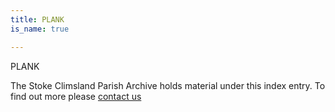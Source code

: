 ```yaml
---
title: PLANK
is_name: true

---
```


PLANK


The Stoke Climsland Parish Archive holds material under this index entry. To find out more please [contact us](/contact/)
